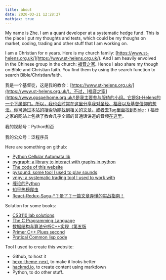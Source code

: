 ```yaml
---
title: about
date: 2020-03-21 12:28:27
mathjax: true
---
```


My name is Zhe. I am a quant developer at a systematic hedge fund.
This is the place I put my thoughts and tests, which could be my thoughs on market, coding, trading and other stuff that I am working on.

I am a Christian for $n$ years. Here is my church family: [https://www.st-helens.org.uk/](https://www.st-helens.org.uk/). And I am heavily envolved in the Chinese group in the church: [福音之家](https://www.gospelhome.org.uk/). Hence I also share my though on Bible and Christian faith. You find them by using the search function to search Bible/Christian/faith.

我是一个基督徒，这是我的教会：[https://www.st-helens.org.uk/](https://www.st-helens.org.uk/)。不过，[福音之家](https://www.gospelhome.org.uk/)是我主要参与服侍的小组。它是St-Helens的一个下属部门。所以，我也会时常在这里分享我对圣经、福音以及基督信仰的想法。你可通过本站的搜索功能找到相关的文章，或者去Tag里面找到Bible : ) 福音之家的网站上包括了教会几乎全部的普通话讲道的音频[在这里](https://www.gospelhome.org.uk/sermon/)。

我的视频号：Python知否

我的公众号：泛程序员

Here are something on github:

- [Python Cellular Automata lib](https://github.com/wangzhe3224/pyca)
- [pygraph: a library to interact with graphs in python](https://github.com/wangzhe3224/pygraph)
- [The code of this website](https://github.com/wangzhe3224/wangzhe3224.github.io/tree/hexo-source)
- [pysound: some tool I used to play sounds](https://github.com/wangzhe3224/pysound)
- [vnpy: a systematic trading tool I used to work with](https://github.com/vnpy/vnpy)
- [缠论的Python](https://github.com/wangzhe3224/chanlun)
- [知乎热榜爬虫](https://github.com/wangzhe3224/zhihu-hotlist)
- [React-Redux-Saga-*？晕了？一篇文章弄懂的实战指南！](https://zhuanlan.zhihu.com/p/82442831)

Solution for some books:

- [CS3110 lab solutions](https://github.com/wangzhe3224/cs3110)
- [The C Pragramming Language](https://github.com/wangzhe3224/Solutions_The_C_Programming_Language)
- [数据结构与算法分析C++实现（第五版](https://github.com/wangzhe3224/DataStructure_Algorithm_cpp)
- [Primer C++ Plues second](https://github.com/wangzhe3224/PrimerCxxPlusAnswers.git)
- [Pratical Common lisp code](https://github.com/wangzhe3224/code-for-pratical-common-lisp/settings)

Tool I used to create this website:

- Github, to host it
- [hexo-theme-next](https://github.com/theme-next/hexo-theme-next), to make it looks better
- [hackmd.io](https://hackmd.io/), to create content using markdown
- Python, to do other stuff..
